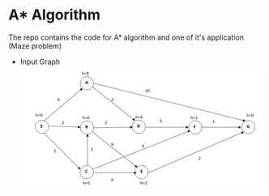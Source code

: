 # A\* Algorithm

The repo contains the code for A\* algorithm and one of it's application (Maze problem)

- Input Graph<br>
  ![A-star](img/md_o1.PNG)
